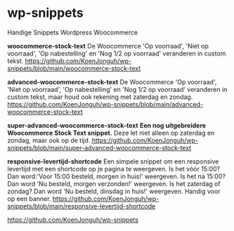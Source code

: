 # wp-snippets
Handige Snippets Wordpress Woocommerce

**woocommerce-stock-text**
De Woocommerce 'Op voorraad', 'Niet op voorraad', 'Op nabestelling' en 'Nog 1/2 op voorraad' veranderen in custom tekst.
https://github.com/KoenJonguh/wp-snippets/blob/main/woocommerce-stock-text

**advanced-woocommerce-stock-text**
De Woocommerce 'Op voorraad', 'Niet op voorraad', 'Op nabestelling' en 'Nog 1/2 op voorraad' veranderen in custom tekst, maar houd ook rekening met zaterdag en zondag.
https://github.com/KoenJonguh/wp-snippets/blob/main/advanced-woocommerce-stock-text

**super-advanced-woocommerce-stock-text**
**Een nog uitgebreidere Woocommerce Stock Text snippet.** Deze let niet alleen op zaterdag en zondag, maar ook op de tijd.
https://github.com/KoenJonguh/wp-snippets/blob/main/super-advanced-woocommerce-stock-text

**responsive-levertijd-shortcode**
Een simpele snippet om een responsive levertijd met een shortcode op je pagina te weergeven. Is het vòòr 15:00? Dan word:'Voor 15:00 besteld, morgen in huis!' weergeven. Is het na 15:00? Dan word 'Nu besteld, morgen verzonden!' weergeven. Is het zaterdag of zondag? Dan word 'Nu besteld, dinsdag in huis!'  weergeven. Handig voor op een banner.
https://github.com/KoenJonguh/wp-snippets/blob/main/responsive-levertijd-shortcode


https://github.com/KoenJonguh/wp-snippets
